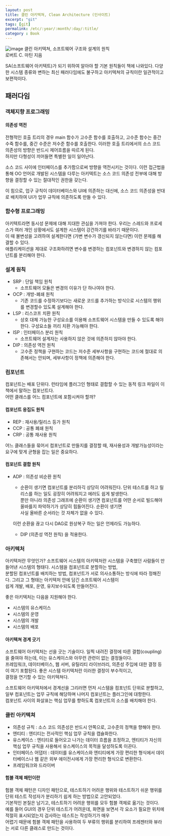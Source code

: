 ```yaml
---
layout: post
title: 클린 아키텍쳐, Clean Architecture (인사이트)
excerpt: "git"
tags: [git]
permalink: /etc/:year/:month/:day/:title/
category : Book
---
```


![image](https://www.google.com/url?sa=i&url=http%3A%2F%2Fm.yes24.com%2FGoods%2FDetail%2F77283734&psig=AOvVaw1SHkhCV41nyRYEYz2Vz2If&ust=1581336925976000&source=images&cd=vfe&ved=0CAIQjRxqFwoTCMi9n6C5xOcCFQAAAAAdAAAAABAD)
클린 아키텍쳐, 소프트웨어 구조와 설계의 원칙  
로버트 C. 마틴 지음  

SA(소프트웨어 아키텍트)가 되기 위하여 알아야 할 기본 원칙들이 책에 나와있다. 다양한 시스템 종류와 변하는 최신 패러다임에도 불구하고 아키텍쳐의 규칙이란 일관적이고 보편적이다.  

## 패러다임
### 객체지향 프로그래밍
#### 의존성 역전
전형적인 호출 트리의 경우 main 함수가 고수준 함수를 호출하고, 고수준 함수는 중간 수죽 함수를, 중간 수준은 저수준 함수를 호출한다. 이러한 호출 트리에서의 소스 코드 의존성의 방향은 반드시 제어흐름을 따르게 된다.  
하지만 다형성이 끼어들면 특별한 일이 일어난다.  

소스 코드 사이에 인터페이스를 추가함으로써 방향을 역전시키는 것이다. 이런 접근법을 통해 OO 언어로 개발된 시스템을 다루는 아키텍트는 소스 코드 의존성 전부에 대해 방향을 결정할 수 있는 절대적인 권한을 갖는다.  

이 힘으로, 업구 규칙이 데이터베이스와 UI에 의존하는 대신에, 소스 코드 의존성을 반대로 배치하여 UI가 업무 규칙에 의존하도록 만들 수 있다.  

### 함수형 프로그래밍  
아키텍트라면 동시성 문제에 대해 지대한 관심을 가져야 한다. 우리는 스레드와 프로세스가 여러 개인 상황에서도 설계한 시스템이 강건하기를 바라기 때문이다.  
이 때 불변성을 고려하여 설계한다면 (가변 변수가 갱신되지 않는다면) 이런 문제를 해결할 수 있다.  
애플리케이션을 제대로 구조화하려면 변수를 변경하는 컴포넌트와 변경하지 않는 컴포넌트를 분리해야 한다.  

### 설계 원칙
- SRP : 단일 책임 원칙
  - 소프트웨어 모듈은 변경의 이유가 단 하나여야 한다.  
- OCP : 개방-폐쇄 원칙
  - 기존 코드를 수정하기보다는 새로운 코드를 추가하는 방식으로 시스템의 행위를 변경할수 있도록 설계해야 한다.  
- LSP : 리스코프 치환 원칙
  - 상호 대체 가능한 구성요소를 이용해 소프트웨어 시스템을 만들 수 있도록 해야한다. 구성요소들 끼리 치환 가능해야 한다.  
- ISP : 인터페이스 분리 원칙
  - 소프트웨어 설계자는 사용하지 않은 것에 의존하지 않아야 한다.  
- DIP : 의존성 역전 원칙
  - 고수준 정책을 구현하는 코드는 저수준 세부사항을 구현하는 코드에 절대로 의존해서는 안되며, 세부사항이 정책에 의존해야 한다.  

### 컴포넌트
컴포넌트는 배포 단위다. 런타임에 플러그인 형태로 결합할 수 있는 동적 링크 파일이 이 책에서 말하는 컴포넌트다.  
어떤 클래스를 어느 컴포넌트에 포함시켜야 할까?

#### 컴포넌트 응집도 원칙
- REP : 재사용/릴리스 등가 원칙
- CCP : 공통 폐쇄 원칙
- CRP : 공통 재사용 원칙

어느 클래스들을 묶어서 컴포넌트로 만들지를 결정할 때, 재사용성과 개발가능성이라는 요구에 맞게 균형을 잡는 일은 중요하다.  

#### 컴포넌트 결합 원칙
- ADP : 의존성 비순환 원칙
  - 순환이 생기면 컴포넌트를 분리하긱 상당히 어려워진다. 단위 테스트를 하고 릴리스를 하는 일도 굉장히 어려워지고 에러도 쉽게 발생한다.  
  뿐만 아니라 의존성 그래프에 순환이 생기면 컴포넌트를 어떤 순서로 빌드해야 올바를지 파악하기가 상당히 힘들어진다. 순환이 생기면  
  사실 올바른 순서라는 것 자체가 없을 수 있다.  

  이런 순환을 끊고 다시 DAG로 원상복구 하는 일은 언제라도 가능하다.
  - DIP (의존성 역전 원칙) 을 적용한다. 


### 아키텍처
아키텍처란 무엇인가? 소프트웨어 시스템의 아키텍처란 시스템을 구축했던 사람들이 만들어낸 시스템의 형태다. 시스템을 컴포넌트로 분할하는 방법,  
분할된 컴포넌트를 배치하는 방법, 컴포넌트가 서로 의사소통하는 방식에 따라 정해진다. 그리고 그 형태는 아키텍처 안에 담긴 소프트웨어 시스템이  
쉽게 개발, 배포, 운영, 유지보수되도록 만들어진다.  

좋은 아키텍처는 다음을 지원해야 한다.
- 시스템의 유스케이스
- 시스템의 운영
- 시스템의 개발
- 시스템의 배포

#### 아키텍쳐 경계 긋기
소프트웨어 아키텍처는 선을 긋는 기술이다. 일찍 내려진 결정에 따른 결합(coupling)을 줄여야 하는데, 이는 유스케이스와 아무런 관련이 없는 결정들이다.  
프레임워크, 데이터베이스, 웹 서버, 유틸리티 라이브러리, 의존성 주입에 대한 결정 등이 여기 포함된다. 좋은 시스템 아키텍처란 이러한 결정이 부수적이고,  
결정을 연기할 수 있는 아키텍쳐다.  

소프트웨어 아키텍처에서 경계선을 그리러면 먼저 시스템을 컴포넌트 단위로 분할하고, 일부 컴포넌트는 업무 규칙에 해당하며 나머지 컴포넌트는 플러그인에 대항한다.  
컴포넌트 사이의 화살표는 핵심 업무를 향하도록 컴포넌트의 소스를 배치해야 한다.  

### 클린 아키텍쳐
- 의존성 규칙 : 소스 코드 의존성은 반드시 안쪽으로, 고수준의 정책을 향해야 한다.  
- 엔티티 : 엔티티는 전사적인 핵심 업무 규칙을 캡슐화한다.  
- 유스케이스 : 엔티티로 들어오고 나가는 데이터 흐름을 조정하고, 엔티티가 자신의 핵심 업무 규칙을 사용해서 유스케이스의 목적을 달성하도록 이끈다.  
- 인터페이스 어댑터 : 데이터를 유스케이스와 엔티티에게 가장 편리한 형식에서 데이터베이스나 웹 같은 외부 에이전시에게 가장 편리한 형식으로 변환한다. 
- 프레임워크와 드라이버

#### 험블 객체 패턴이란
험블 객체 패턴은 디자인 패턴으로, 테스트하기 어려운 행위와 테스트하기 쉬운 행위를 단위 테스트 작성자가 분리하기 쉽게 하는 방법으로 고안되었다.  
기본적인 본질은 남기고, 테스트하기 어려운 행위를 모두 험블 객체로 옮기는 것이다.  
예를 들어 GUI의 경우 단위 테스트가 어려운데, 화면을 보면서 각 요소가 필요한 위치에 적절히 표시되었는지 검사하는 테스트는 작성하기가 매우   
어렵기 때문에 험블 객체 패턴을 사용하여 두 부류의 행위를 분리하여 프레젠터와 뷰라는 서로 다른 클래스로 만드는 것이다.  

